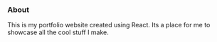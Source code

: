 ### About

This is my portfolio website created using React. Its a place for me to showcase all the cool stuff I make.
